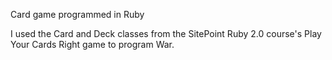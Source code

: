 Card game programmed in Ruby

I used the Card and Deck classes from the SitePoint Ruby 2.0 course's Play Your Cards Right game to program War.
